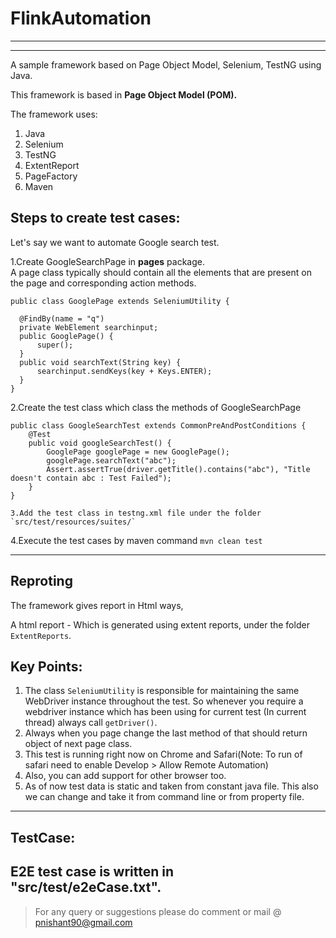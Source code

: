 # FlinkAutomation

---

---
A sample framework based on Page Object Model, Selenium, TestNG using Java.

This framework is based in **Page Object Model (POM).**

The framework uses:

1. Java
2. Selenium
3. TestNG
4. ExtentReport
5. PageFactory
6. Maven


Steps to create test cases:
----
Let's say we want to automate Google search test.

1.Create GoogleSearchPage in **pages** package.  
A page class typically should contain all the elements that are present on the page and corresponding action methods.

  ```
  public class GooglePage extends SeleniumUtility {
	
	@FindBy(name = "q")
	private WebElement searchinput;
	public GooglePage() {
		super();
	}
	public void searchText(String key) {
		searchinput.sendKeys(key + Keys.ENTER);
	}
}
```

2.Create the test class which class the methods of GoogleSearchPage

```
public class GoogleSearchTest extends CommonPreAndPostConditions {
	@Test
	public void googleSearchTest() {
		GooglePage googlePage = new GooglePage();
		googlePage.searchText("abc");
		Assert.assertTrue(driver.getTitle().contains("abc"), "Title doesn't contain abc : Test Failed");
	}
}

3.Add the test class in testng.xml file under the folder `src/test/resources/suites/`

```
<suite name="Suite">
	<listeners></listeners>
	<test thread-count="5" name="Test" parallel="classes">
		<classes>
			<class name="example.example.tests.GoogleSearchTest" /> 

4.Execute the test cases by maven command `mvn clean test`

---

Reproting
---
The framework gives report in Html ways,

A html report - Which is generated using extent reports, under the folder `ExtentReports`.


Key Points:
---

1. The class `SeleniumUtility` is responsible for maintaining the same WebDriver instance throughout the test. So whenever you require a webdriver instance which has been using for current test (In current thread) always call `getDriver()`.
2. Always when you page change the last method of that should return object of next page class.
3. This test is running right now on Chrome and Safari(Note: To run of safari need to enable Develop > Allow Remote Automation)
4. Also, you can add support for other browser too.
5. As of now test data is static and taken from constant java file. This also we can change and take it from command line or from property file.
---
TestCase:
---
 E2E test case is written in <b>"src/test/e2eCase.txt"</b>.
---


>For any query or suggestions please do comment or mail @ pnishant90@gmail.com 